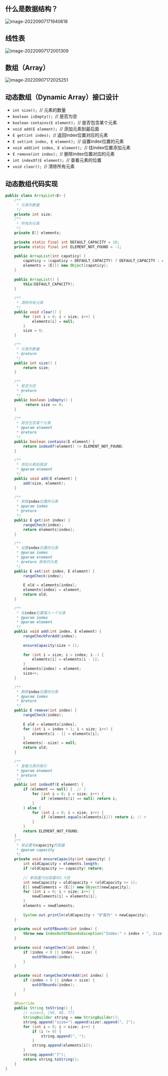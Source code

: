 ## 什么是数据结构？

![image-20220907171940618](image/image-20220907171940618.png)

## 线性表

![image-20220907172001309](image/image-20220907172001309.png)

## 数组（Array）

![image-20220907172025251](image/image-20220907172025251.png)

## 动态数组（Dynamic Array）接口设计

- `int size(); `// 元素的数量
- `boolean isEmpty(); `// 是否为空
- `boolean contains(E element); `// 是否包含某个元素
- `void add(E element); `// 添加元素到最后面
- `E get(int index); `// 返回index位置对应的元素
- `E set(int index, E element); `// 设置index位置的元素
- `void add(int index, E element); `// 往index位置添加元素
- `E remove(int index); `// 删除index位置对应的元素
- `int indexOf(E element); `// 查看元素的位置
- `void clear(); `// 清除所有元素

## 动态数组代码实现

```java
public class ArrayList<E> {
	/**
	 * 元素的数量
	 */
	private int size;
	/**
	 * 所有的元素
	 */
	private E[] elements;
	
	private static final int DEFAULT_CAPACITY = 10;
	private static final int ELEMENT_NOT_FOUND = -1;
	
	public ArrayList(int capaticy) {
		capaticy = (capaticy < DEFAULT_CAPACITY) ? DEFAULT_CAPACITY : capaticy;
		elements = (E[]) new Object[capaticy];
	}
	
	public ArrayList() {
		this(DEFAULT_CAPACITY);
	}
	
	/**
	 * 清除所有元素
	 */
	public void clear() {
		for (int i = 0; i < size; i++) {
			elements[i] = null;
		}
		size = 0;
	}

	/**
	 * 元素的数量
	 * @return
	 */
	public int size() {
		return size;
	}

	/**
	 * 是否为空
	 * @return
	 */
	public boolean isEmpty() {
		 return size == 0;
	}

	/**
	 * 是否包含某个元素
	 * @param element
	 * @return
	 */
	public boolean contains(E element) {
		return indexOf(element) != ELEMENT_NOT_FOUND;
	}

	/**
	 * 添加元素到尾部
	 * @param element
	 */
	public void add(E element) {
		add(size, element);
	}

	/**
	 * 获取index位置的元素
	 * @param index
	 * @return
	 */
	public E get(int index) {
		rangeCheck(index);
		return elements[index];
	}

	/**
	 * 设置index位置的元素
	 * @param index
	 * @param element
	 * @return 原来的元素ֵ
	 */
	public E set(int index, E element) {
		rangeCheck(index);
		
		E old = elements[index];
		elements[index] = element;
		return old;
	}

	/**
	 * 在index位置插入一个元素
	 * @param index
	 * @param element
	 */
	public void add(int index, E element) {
		rangeCheckForAdd(index);
		
		ensureCapacity(size + 1);
		
		for (int i = size; i > index; i--) {
			elements[i] = elements[i - 1];
		}
		elements[index] = element;
		size++;
	}

	/**
	 * 删除index位置的元素
	 * @param index
	 * @return
	 */
	public E remove(int index) {
		rangeCheck(index);
		
		E old = elements[index];
		for (int i = index + 1; i < size; i++) {
			elements[i - 1] = elements[i];
		}
		elements[--size] = null;
		return old;
	}

	/**
	 * 查看元素的索引
	 * @param element
	 * @return
	 */
	public int indexOf(E element) {
		if (element == null) {  // 1
			for (int i = 0; i < size; i++) {
				if (elements[i] == null) return i; 
			}
		} else {
			for (int i = 0; i < size; i++) {
				if (element.equals(elements[i])) return i; // n
			}
		}
		return ELEMENT_NOT_FOUND;
	}
	/**
	 * 保证要有capacity的容量
	 * @param capacity
	 */
	private void ensureCapacity(int capacity) {
		int oldCapacity = elements.length;
		if (oldCapacity >= capacity) return;
		
		// 新容量为旧容量的1.5倍
		int newCapacity = oldCapacity + (oldCapacity >> 1);
		E[] newElements = (E[]) new Object[newCapacity];
		for (int i = 0; i < size; i++) {
			newElements[i] = elements[i];
		}
		elements = newElements;
		
		System.out.println(oldCapacity + "扩容为" + newCapacity);
	}
	
	private void outOfBounds(int index) {
		throw new IndexOutOfBoundsException("Index:" + index + ", Size:" + size);
	}
	
	private void rangeCheck(int index) {
		if (index < 0 || index >= size) {
			outOfBounds(index);
		}
	}
	
	private void rangeCheckForAdd(int index) {
		if (index < 0 || index > size) {
			outOfBounds(index);
		}
	}
	
	@Override
	public String toString() {
		// size=3, [99, 88, 77]
		StringBuilder string = new StringBuilder();
		string.append("size=").append(size).append(", [");
		for (int i = 0; i < size; i++) {
			if (i != 0) {
				string.append(", ");
			}
			string.append(elements[i]);
		}
		string.append("]");
		return string.toString();
	}
}

```

